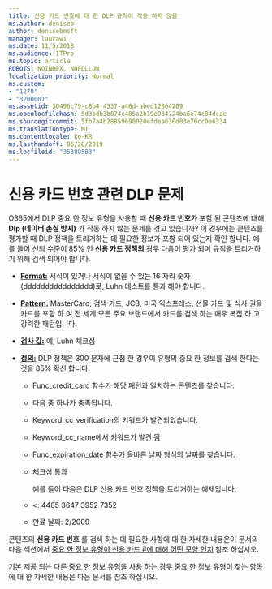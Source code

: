 ```yaml
---
title: 신용 카드 번호에 대 한 DLP 규칙이 작동 하지 않음
ms.author: deniseb
author: denisebmsft
manager: laurawi
ms.date: 11/5/2018
ms.audience: ITPro
ms.topic: article
ROBOTS: NOINDEX, NOFOLLOW
localization_priority: Normal
ms.custom:
- "1270"
- "3200001"
ms.assetid: 30496c79-c8b4-4337-a46d-abed12864209
ms.openlocfilehash: 5d3bdb3b074c485a2b19e934724ba6e74c84deae
ms.sourcegitcommit: 5fb7a4b28859690020efdea630d03e70cc0e6334
ms.translationtype: MT
ms.contentlocale: ko-KR
ms.lasthandoff: 06/28/2019
ms.locfileid: "35389583"
---
```

# <a name="dlp-issues-with-credit-card-numbers"></a>신용 카드 번호 관련 DLP 문제

O365에서 DLP 중요 한 정보 유형을 사용할 때 **신용 카드 번호가** 포함 된 콘텐츠에 대해 **Dlp (데이터 손실 방지)** 가 작동 하지 않는 문제를 겪고 있습니까? 이 경우에는 콘텐츠를 평가할 때 DLP 정책을 트리거하는 데 필요한 정보가 포함 되어 있는지 확인 합니다. 예를 들어 신뢰 수준이 85% 인 **신용 카드 정책의** 경우 다음이 평가 되며 규칙을 트리거하기 위해 검색 되어야 합니다.
  
- **[Format:](https://docs.microsoft.com/office365/securitycompliance/what-the-sensitive-information-types-look-for#format-19)** 서식이 있거나 서식이 없을 수 있는 16 자리 숫자 (dddddddddddddddd)로, Luhn 테스트를 통과 해야 합니다.

- **[Pattern:](https://docs.microsoft.com/office365/securitycompliance/what-the-sensitive-information-types-look-for#pattern-19)** MasterCard, 검색 카드, JCB, 미국 익스프레스, 선물 카드 및 식사 권을 카드를 포함 하 여 전 세계 모든 주요 브랜드에서 카드를 검색 하는 매우 복잡 하 고 강력한 패턴입니다.

- **[검사 값:](https://docs.microsoft.com/office365/securitycompliance/what-the-sensitive-information-types-look-for#checksum-19)** 예, Luhn 체크섬

- **[정의:](https://docs.microsoft.com/office365/securitycompliance/what-the-sensitive-information-types-look-for#definition-19)** DLP 정책은 300 문자에 근접 한 경우이 유형의 중요 한 정보를 검색 한다는 것을 85% 확신 합니다.

  - Func_credit_card 함수가 해당 패턴과 일치하는 콘텐츠를 찾습니다.

  - 다음 중 하나가 충족됩니다.

  - Keyword_cc_verification의 키워드가 발견되었습니다.

  - Keyword_cc_name에서 키워드가 발견 됨

  - Func_expiration_date 함수가 올바른 날짜 형식의 날짜를 찾습니다.

  - 체크섬 통과

    예를 들어 다음은 DLP 신용 카드 번호 정책을 트리거하는 예제입니다.

  - <: 4485 3647 3952 7352
  
  - 만료 날짜: 2/2009

콘텐츠의 **신용 카드 번호** 를 검색 하는 데 필요한 사항에 대 한 자세한 내용은이 문서의 다음 섹션에서 [중요 한 정보 유형이 신용 카드 #에 대해 어떤 모양 인지](https://docs.microsoft.com/office365/securitycompliance/what-the-sensitive-information-types-look-for#credit-card-number) 참조 하십시오.
  
기본 제공 되는 다른 중요 한 정보 유형을 사용 하는 경우 [중요 한 정보 유형이 찾는 항목](https://docs.microsoft.com/office365/securitycompliance/what-the-sensitive-information-types-look-for) 에 대 한 자세한 내용은 다음 문서를 참조 하십시오.
  